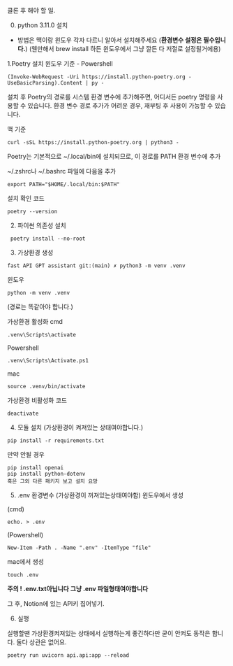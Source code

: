 클론 후 해야 할 일.

0. python 3.11.0 설치
- 방법은 맥이랑 윈도우 각자 다르니 알아서 설치해주세요
(**환경변수 설정은 필수입니다.**)
(웬만해서 brew install 하든 윈도우에서 그냥 깔든 다 저절로 설정될거에용)

1.Poetry 설치
윈도우 기준 - Powershell
```
(Invoke-WebRequest -Uri https://install.python-poetry.org -UseBasicParsing).Content | py -
```

설치 후 Poetry의 경로를 시스템 환경 변수에 추가해주면, 어디서든 poetry 명령을 사용할 수 있습니다. 환경 변수 경로 추가가 어려운 경우, 재부팅 후 사용이 가능할 수 있습니다.

맥 기준
```
curl -sSL https://install.python-poetry.org | python3 -
```
Poetry는 기본적으로 ~/.local/bin에 설치되므로, 이 경로를 PATH 환경 변수에 추가

~/.zshrc나 ~/.bashrc 파일에 다음을 추가
```
export PATH="$HOME/.local/bin:$PATH"
```

설치 확인 코드
```
poetry --version
```

2. 파이썬 의존성 설치
```
 poetry install --no-root
```


3. 가상환경 생성
```
fast API GPT assistant git:(main) ✗ python3 -m venv .venv
```
윈도우
```
python -m venv .venv
```
(경로는 똑같아야 합니다.)

가상환경 활성화
cmd
```
.venv\Scripts\activate
```
Powershell
```
.venv\Scripts\Activate.ps1
```
mac
```
source .venv/bin/activate
```
가상환경 비활성화 코드
```
deactivate

```

4. 모듈 설치 (가상환경이 켜져있는 상태여야합니다.)
```
pip install -r requirements.txt
```

만약 안될 경우
```
pip install openai
pip install python-dotenv
혹은 그외 다른 패키지 보고 설치 요망
```

5. .env 환경변수 (가상환경이 꺼져있는상태여야함)
윈도우에서 생성

(cmd)
```
echo. > .env
```
(Powershell)
```
New-Item -Path . -Name ".env" -ItemType "file"
```

mac에서 생성
```
touch .env
```

**주의 ! .env.txt아닙니다 그냥 .env 파일형태여야합니다**

그 후, Notion에 있는 API키 집어넣기.

6. 실행 

실행할땐 가상환경켜져있는 상태에서 실행하는게 좋긴하다만 
굳이 안켜도 동작은 합니다. 둘다 상관은 없어요.

```
poetry run uvicorn api.api:app --reload

```




